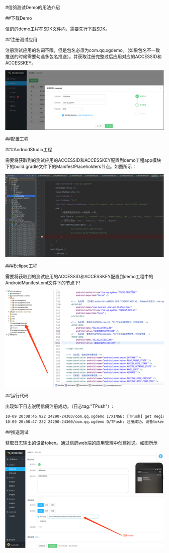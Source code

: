 #信鸽测试Demo的用法介绍

##下载Demo

信鸽的demo工程在SDK文件内，需要先行[下载SDK](http://xg.qq.com/ctr_index/download)。

##注册测试应用

注册测试应用的名词不限，但是包名必须为com.qq.xgdemo。（如果包名不一致推送的时候需要勾选多包名推送）。并获取注册完整过后应用对应的ACCESSID和ACCESSKEY。

![](/assets/注册信鸽demo.png)

##配置工程

###AndroidStudio工程

需要将获取到的测试应用的ACCESSID和ACCESSKEY配置到demo工程app模块下的build.gradle文件下的ManifestPlaceholders节点。如图所示：

![](/assets/AndroidStudioDemo.png)

###Eclipse工程

需要将获取到的测试应用的ACCESSID和ACCESSKEY配置到demo工程中的AndroidManifest.xml文件下的<mata-data>节点下!

![](/assets/eclipseDemo.png)


##运行代码

出现如下日志说明信鸽注册成功。（日志tag:"TPush"）:

```xml
10-09 20:08:46.922 24290-24303/com.qq.xgdemo I/XINGE: [TPush] get RegisterEntity:RegisterEntity [accessId=2100250470, accessKey=null, token=5874b7465d9eead746bd9374559e010b0d1c0bc4, packageName=com.qq.xgdemo, state=0, timestamp=1507550766, xgSDKVersion=3.11, appVersion=1.0]
10-09 20:08:47.232 24290-24360/com.qq.xgdemo D/TPush: 注册成功，设备token为：5874b7465d9eead746bd9374559e010b0d1c0bc4
```

##推送测试

获取日志输出的设备token。通过信鸽web端的应用管理中创建推送。如图所示

![](/assets/推送测试.png)


